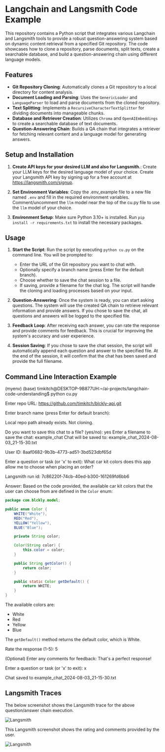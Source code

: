 # Langchain and Langsmith Code Example

This repository contains a Python script that integrates various Langchain and Langsmith tools to provide a robust question-answering system based on dynamic content retrieval from a specified Git repository. The code showcases how to clone a repository, parse documents, split texts, create a searchable database, and build a question-answering chain using different language models.

## Features

- **Git Repository Cloning**: Automatically clones a Git repository to a local directory for content analysis.
- **Document Loading and Parsing**: Uses the `GenericLoader` and `LanguageParser` to load and parse documents from the cloned repository.
- **Text Splitting**: Implements a `RecursiveCharacterTextSplitter` for dividing documents into manageable chunks.
- **Database and Retriever Creation**: Utilizes `Chroma` and `OpenAIEmbeddings` to create a searchable database of text documents.
- **Question-Answering Chain**: Builds a QA chain that integrates a retriever for fetching relevant content and a language model for generating answers.

## Setup and Installation

1. **Create API keys for your desired LLM and also for Langsmith.**:
   Create your LLM keys for the desired language model of your choice. Create your Langsmith API key by signing up for a free account at https://langsmith.com/signup.

2. **Set Environment Variables**:
   Copy the .env_example file to a new file named `.env` and fill in the required environment variables. Comment/uncomment the `llm` model near the top of the cu.py file to use the `llm` model of your choice.

3. **Environment Setup**:
   Make sure Python 3.10+ is installed. Run `pip install -r requirements.txt` to install the necessary packages.

## Usage

1. **Start the Script**:
   Run the script by executing `python cu.py` on the command line. You will be prompted to:
   - Enter the URL of the Git repository you want to chat with.
   - Optionally specify a branch name (press Enter for the default branch).
   - Choose whether to save the chat session to a file.
   - If saving, provide a filename for the chat log.
   The script will handle the cloning and loading processes based on your input.

2. **Question-Answering**:
   Once the system is ready, you can start asking questions. The system will use the created QA chain to retrieve relevant information and provide answers. If you chose to save the chat, all questions and answers will be logged to the specified file.

3. **Feedback Loop**:
   After receiving each answer, you can rate the response and provide comments for feedback. This is crucial for improving the system's accuracy and user experience.

4. **Session Saving**:
   If you chose to save the chat session, the script will automatically append each question and answer to the specified file. At the end of the session, it will confirm that the chat has been saved and provide the full filename.


## Command Line Interaction Example
(myenv) (base) timkitch@DESKTOP-9B877UH:~/ai-projects/langchain-code-understanding$ python cu.py

Enter repo URL: https://github.com/timkitch/blckly-api.git

Enter branch name (press Enter for default branch): 

Local repo path already exists. Not cloning.

Do you want to save this chat to a file? (yes/no): yes
Enter a filename to save the chat: example_chat
Chat will be saved to: example_chat_2024-08-03_21-15-30.txt

User ID: 8aaf0682-9b3b-4773-ad51-3bd523dbf65d

Enter a question or task (or 'x' to exit): What car kit colors does this app allow me to choose when placing an order?

Langsmith run id: 7c86220f-74cb-40ed-b300-161269fd6bb6

Answer: Based on the code provided, the available car kit colors that the user can choose from are defined in the `Color` enum:

```java
package com.blckly.model;

public enum Color {
    WHITE("White"), 
    RED("Red"), 
    YELLOW("Yellow"), 
    BLUE("Blue");

    private String color;

    Color(String color) {
        this.color = color;
    }

    public String getColor() {
        return color;
    }

    public static Color getDefault() {
        return WHITE;
    }
}
```

The available colors are:
- White
- Red 
- Yellow
- Blue

The `getDefault()` method returns the default color, which is White.

Rate the response (1-5): 5

(Optional) Enter any comments for feedback: That's a perfect response!

Enter a question or task (or 'x' to exit): x

Chat saved to example_chat_2024-08-03_21-15-30.txt

## Langsmith Traces
The below screenshot shows the Langsmith trace for the above question/answer chain execution.

![Langsmith](langsmith.png)

This Langsmith screenshot shows the rating and comments provided by the user.

![Langsmith](langsmith-ratings.png)
